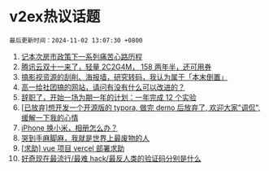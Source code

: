 # v2ex热议话题

`最后更新时间：2024-11-02 13:07:30 +0800`

1. [记本次房市政策下一系列痛苦心路历程](https://www.v2ex.com/t/1085740)
1. [腾讯云双十一来了，轻量 2C2G4M， 158 两年半，还可用券](https://www.v2ex.com/t/1085704)
1. [搞影视资源的刮削、海报墙，研究转码，我认为属于「本末倒置」](https://www.v2ex.com/t/1085785)
1. [高一给社团搞的网站，请问有没有什么可以改进的？](https://www.v2ex.com/t/1085859)
1. [辞职了，开始一场为期一年的计划：一年完成 12 个实验](https://www.v2ex.com/t/1085774)
1. [[已放弃]想开发一个开源版的 typora, 做完 demo 后放弃了, 欢迎大家"调侃", 缓解一下我的心情](https://www.v2ex.com/t/1085851)
1. [iPhone 换小米，相册怎么办？](https://www.v2ex.com/t/1085746)
1. [哭到手麻脚麻，我就是世界上最废物的人](https://www.v2ex.com/t/1085913)
1. [[求助] vue 项目 vercel 部署求助](https://www.v2ex.com/t/1085714)
1. [好奇现在最流行/最难 hack/最反人类的验证码分别是什么](https://www.v2ex.com/t/1085881)

